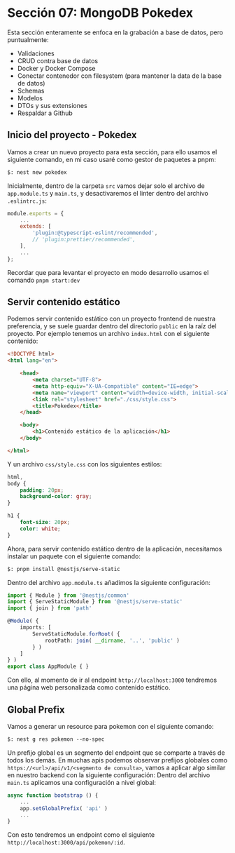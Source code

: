 # Sección 07: MongoDB Pokedex

Esta sección enteramente se enfoca en la grabación a base de datos, pero puntualmente:

- Validaciones
- CRUD contra base de datos
- Docker y Docker Compose
- Conectar contenedor con filesystem (para mantener la data de la base de datos)
- Schemas
- Modelos
- DTOs y sus extensiones
- Respaldar a Github

## Inicio del proyecto - Pokedex

Vamos a crear un nuevo proyecto para esta sección, para ello usamos el siguiente comando, en mi caso usaré como gestor de paquetes a pnpm:

```txt
$: nest new pokedex
```

Inicialmente, dentro de la carpeta `src` vamos dejar solo el archivo de `app.module.ts` y `main.ts`, y desactivaremos el linter dentro del archivo `.eslintrc.js`:

```js
module.exports = {
    ...
    extends: [
        'plugin:@typescript-eslint/recommended',
        // 'plugin:prettier/recommended',
    ],
    ...
};
```

Recordar que para levantar el proyecto en modo desarrollo usamos el comando `pnpm start:dev`

## Servir contenido estático

Podemos servir contenido estático con un proyecto frontend de nuestra preferencia, y se suele guardar dentro del directorio `public` en la raíz del proyecto. Por ejemplo tenemos un archivo `index.html` con el siguiente contenido:

```html
<!DOCTYPE html>
<html lang="en">

    <head>
        <meta charset="UTF-8">
        <meta http-equiv="X-UA-Compatible" content="IE=edge">
        <meta name="viewport" content="width=device-width, initial-scale=1.0">
        <link rel="stylesheet" href="./css/style.css">
        <title>Pokedex</title>
    </head>

    <body>
        <h1>Contenido estático de la aplicación</h1>
    </body>

</html>
```

Y un archivo `css/style.css` con los siguientes estilos:

```css
html,
body {
    padding: 20px;
    background-color: gray;
}

h1 {
    font-size: 20px;
    color: white;
}
```

Ahora, para servir contenido estático dentro de la aplicación, necesitamos instalar un paquete con el siguiente comando:

```txt
$: pnpm install @nestjs/serve-static
```

Dentro del archivo `app.module.ts` añadimos la siguiente configuración:

```ts
import { Module } from '@nestjs/common'
import { ServeStaticModule } from '@nestjs/serve-static'
import { join } from 'path'

@Module( {
    imports: [
        ServeStaticModule.forRoot( {
            rootPath: join( __dirname, '..', 'public' )
        } )
    ]
} )
export class AppModule { }
```

Con ello, al momento de ir al endpoint `http://localhost:3000` tendremos una página web personalizada como contenido estático.

## Global Prefix

Vamos a generar un resource para pokemon con el siguiente comando:

```txt
$: nest g res pokemon --no-spec
```

Un prefijo global es un segmento del endpoint que se comparte a través de todos los demás. En muchas apis podemos observar prefijos globales como `https://<url>/api/v1/<segmento de consulta>`, vamos a aplicar algo similar en nuestro backend con la siguiente configuración: Dentro del archivo `main.ts` aplicamos una configuración a nivel global:

```ts
async function bootstrap () {
    ...
    app.setGlobalPrefix( 'api' )
    ...
}
```

Con esto tendremos un endpoint como el siguiente `http://localhost:3000/api/pokemon/:id`.
